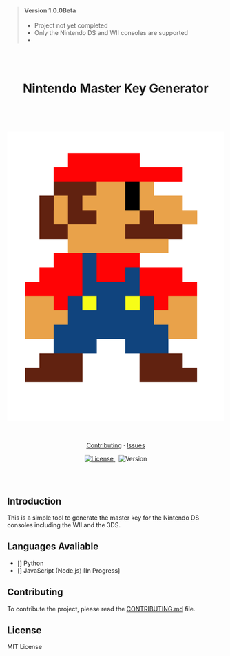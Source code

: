 
> #### Version 1.0.0Beta
> - Project not yet completed
> - Only the Nintendo DS and WII consoles are supported
> - 

<br>
<br>
<h1 align="center"> Nintendo Master Key Generator</h1>
<br>
<br>
<br>
<p align="center">
    <img src="./docs/img/mario.png" alt="Mario Logo" />
</p>
<br>
<p align="center">
    <a href="./CONTRIBUTING.md">Contributing</a>
    ·
    <a href="https://github.com/ZhengLinLei/nintendo-reset/issues">Issues</a>
</p>
<p align="center">
    <a href="https://opensource.org/licenses/Apache-2.0">
        <img src="https://img.shields.io/badge/License-MIT-blue.svg" alt="License" />
    </a>&nbsp;
    <a>
        <img src="https://img.shields.io/badge/version-1.0-brightgreen" alt="Version" />
    </a>
</p>
<br>
<br>

## Introduction

This is a simple tool to generate the master key for the Nintendo DS consoles including the WII and the 3DS.


## Languages Avaliable

- [] Python
- [] JavaScript (Node.js) [In Progress]



## Contributing

To contribute the project, please read the [CONTRIBUTING.md](CONTRIBUTING.md) file.



## License

MIT License